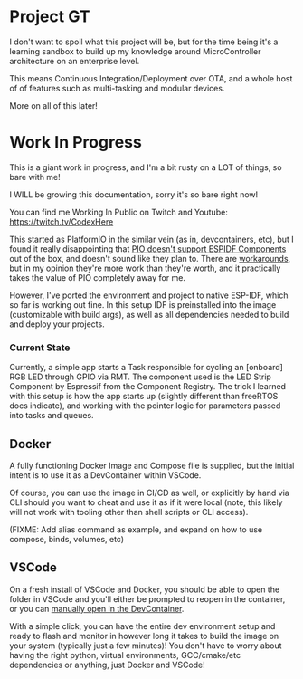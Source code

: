# Project GT

I don't want to spoil what this project will be, but for the time being it's a learning sandbox to build up my knowledge around MicroController architecture on an enterprise level.

This means Continuous Integration/Deployment over OTA, and a whole host of of features such as multi-tasking and modular devices.

More on all of this later!

# Work In Progress

This is a giant work in progress, and I'm a bit rusty on a LOT of things, so bare with me!

I WILL be growing this documentation, sorry it's so bare right now!

You can find me Working In Public on Twitch and Youtube: https://twitch.tv/CodexHere

This started as PlatformIO in the similar vein (as in, devcontainers, etc), but I found it really disappointing that [PIO doesn't support ESPIDF Components](https://github.com/platformio/platform-espressif32/issues/453#issuecomment-1814823010) out of the box, and doesn't sound like they plan to. There are [workarounds](https://docs.platformio.org/en/latest/frameworks/espidf.html#esp-idf-components), but in my opinion they're more work than they're worth, and it practically takes the value of PIO completely away for me.

However, I've ported the environment and project to native ESP-IDF, which so far is working out fine. In this setup IDF is preinstalled into the image (customizable with build args), as well as all dependencies needed to build and deploy your projects.

### Current State

Currently, a simple app starts a Task responsible for cycling an [onboard] RGB LED through GPIO via RMT. The component used is the LED Strip Component by Espressif from the Component Registry. The trick I learned with this setup is how the app starts up (slightly different than freeRTOS docs indicate), and working with the pointer logic for parameters passed into tasks and queues.

## Docker

A fully functioning Docker Image and Compose file is supplied, but the initial intent is to use it as a DevContainer within VSCode.

Of course, you can use the image in CI/CD as well, or explicitly by hand via CLI should you want to cheat and use it as if it were local (note, this likely will not work with tooling other than shell scripts or CLI access).

(FIXME: Add alias command as example, and expand on how to use compose, binds, volumes, etc)

## VSCode

On a fresh install of VSCode and Docker, you should be able to open the folder in VSCode and you'll either be prompted to reopen in the container, or you can [manually open in the DevContainer](https://code.visualstudio.com/docs/devcontainers/containers#_quick-start-open-an-existing-folder-in-a-container).

With a simple click, you can have the entire dev environment setup and ready to flash and monitor in however long it takes to build the image on your system (typically just a few minutes)! You don't have to worry about having the right python, virtual environments, GCC/cmake/etc dependencies or anything, just Docker and VSCode!
